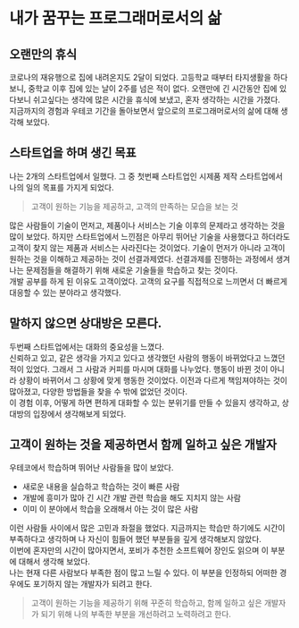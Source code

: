 # 내가 꿈꾸는 프로그래머로서의 삶

## 오랜만의 휴식

코로나의 재유행으로 집에 내려온지도 2달이 되었다. 
고등학교 때부터 타지생활을 하다보니, 중학교 이후 집에 있는 날이 2주를 넘은 적이 없다.
오랜만에 긴 시간동안 집에 있다보니 쉬고싶다는 생각에 많은 시간을 휴식에 보냈고, 혼자 생각하는 시간을 가졌다.  
지금까지의 경험과 우테코 기간을 돌아보면서 앞으로의 프로그래머로서의 삶에 대해 생각해 보았다.

## 스타트업을 하며 생긴 목표

나는 2개의 스타트업에서 일했다. 그 중 첫번째 스타트업인 시제품 제작 스타트업에서 나의 일의 목표를 가지게 되었다.

> 고객이 원하는 기능을 제공하고, 고객의 만족하는 모습을 보는 것

많은 사람들이 기술이 먼저고, 제품이나 서비스는 기술 이후의 문제라고 생각하는 것을 많이 보았다. 
하지만 스타트업에서 느낀점은 아무리 뛰어난 기술을 사용했다고 하더라도 고객이 찾지 않는 제품과 서비스는 사라진다는 것이었다.
기술이 먼저가 아니라 고객이 원하는 것을 이해하고 제공하는 것이 선결과제였다. 
선결과제를 진행하는 과정에서 생겨나는 문제점들을 해결하기 위해 새로운 기술들을 학습하고 찾는 것이다.  
개발 공부를 하게 된 이유도 고객이었다. 고객의 요구를 직접적으로 느끼면서 더 빠르게 대응할 수 있는 분야라고 생각했다.

## 말하지 않으면 상대방은 모른다.

두번째 스타트업에서는 대화의 중요성을 느꼈다.  
신뢰하고 있고, 같은 생각을 가지고 있다고 생각했던 사람의 행동이 바뀌었다고 느꼈던 적이 있었다.
그래서 그 사람과 커피를 마시며 대화를 나누었다.
행동이 바뀐 것이 아니라 상황이 바뀌어서 그 상황에 맞게 행동한 것이었다.
이전과 다르게 책임져야하는 것이 많아졌고, 다양한 방법들을 찾을 수 밖에 없었던 것이다.  
이 경험 이후, 어떻게 하면 편하게 대화할 수 있는 분위기를 만들 수 있을지 생각하고, 상대방의 입장에서 생각해보게 되었다.

## 고객이 원하는 것을 제공하면서 함께 일하고 싶은 개발자

우테코에서 학습하며 뛰어난 사람들을 많이 보았다. 

- 새로운 내용을 실습하고 학습하는 것이 빠른 사람
- 개발에 흥미가 많아 긴 시간 개발 관련 학습을 해도 지치지 않는 사람
- 이미 이 분야에서 학습을 오래해서 아는 것이 많은 사람

이런 사람들 사이에서 많은 고민과 좌절을 했었다.
지금까지는 학습만 하기에도 시간이 부족하다고 생각하며 나 자신이 힘들어 했던 부분들을 깊게 생각해보지 않았다.  
이번에 혼자만의 시간이 많아지면서, 포비가 추천한 소프트웨어 장인도 읽으며 이 부분에 대해서 생각해 보았다.  
나는 현재 다른 사람보다 부족한 점이 많고 느릴 수 있다. 이 부분을 인정하되 어떠한 경우에도 포기하지 않는 개발자가 되려고 한다.

> 고객이 원하는 기능을 제공하기 위해 꾸준히 학습하고, 함께 일하고 싶은 개발자가 되기 위해 나의 부족한 부분을 개선하려고 노력하려고 한다.
